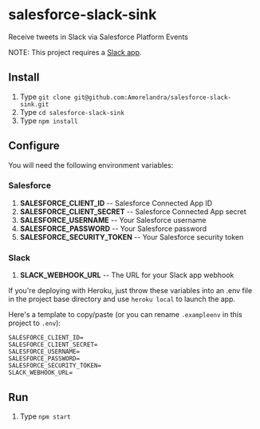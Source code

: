 # salesforce-slack-sink
Receive tweets in Slack via Salesforce Platform Events

NOTE: This project requires a [Slack app](https://apps.slack.com/).

## Install
1. Type `git clone git@github.com:Amorelandra/salesforce-slack-sink.git`
1. Type `cd salesforce-slack-sink`
1. Type `npm install`

## Configure
You will need the following environment variables:

### Salesforce
1. __SALESFORCE_CLIENT_ID__ -- Salesforce Connected App ID
1. __SALESFORCE_CLIENT_SECRET__ -- Salesforce Connected App secret
1. __SALESFORCE_USERNAME__ -- Your Salesforce username
1. __SALESFORCE_PASSWORD__ -- Your Salesforce password
1. __SALESFORCE_SECURITY_TOKEN__ -- Your Salesforce security token

### Slack
1. __SLACK_WEBHOOK_URL__ -- The URL for your Slack app webhook

If you're deploying with Heroku, just throw these variables into an .env file in the project base directory and use `heroku local` to launch the app.

Here's a template to copy/paste (or you can rename `.exampleenv` in this project to `.env`):
```code
SALESFORCE_CLIENT_ID=
SALESFORCE_CLIENT_SECRET=
SALESFORCE_USERNAME=
SALESFORCE_PASSWORD=
SALESFORCE_SECURITY_TOKEN=
SLACK_WEBHOOK_URL=
```
## Run
1. Type `npm start`
